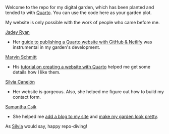 Welcome to the repo for my digital garden, which has been planted and tended to with [Quarto](https://quarto.org/). You can use the code here as your garden plot.

My website is only possible with the work of people who came before me.

[Jadey Ryan](https://jadeyryan.com/)
- Her [guide to publishing a Quarto website with GitHub & Netlify](https://jadeyryan.com/blog/2023-11-19_publish-quarto-website/) was instrumental in my garden's development.

[Marvin Schmitt](https://www.marvinschmitt.com/)
- His [tutorial on creating a website with Quarto](https://www.marvinschmitt.com/blog/website-tutorial-quarto/) helped me get some details how I like them.

[Silvia Canelón](https://silviacanelon.com/)
- Her website is gorgeous. Also, she helped me figure out how to build my contact form.

[Samantha Csik](https://samanthacsik.github.io/)
- She helped me [add a blog to my site](https://samanthacsik.github.io/posts/2022-10-24-quarto-blogs/) and [make my garden look pretty](https://samanthacsik.github.io/talks_workshops/2023-08-03-just-enough-css/).

As [Silvia](https://silviacanelon.com/) would say, happy repo-diving!
